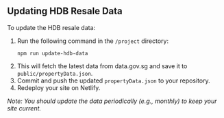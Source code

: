## Updating HDB Resale Data

To update the HDB resale data:

1. Run the following command in the `/project` directory:
   ```
   npm run update-hdb-data
   ```
2. This will fetch the latest data from data.gov.sg and save it to `public/propertyData.json`.
3. Commit and push the updated `propertyData.json` to your repository.
4. Redeploy your site on Netlify.

*Note: You should update the data periodically (e.g., monthly) to keep your site current.* 